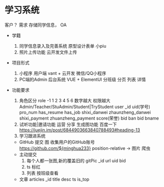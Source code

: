# 学习系统

  客户？
  需求  存储同学信息，  OA
  - 学籍
    1. 同学信息录入及完善系统
      原型设计表单 小piu
    2. 照片上传功能
      云开发文件上传
  - 项目形式
    1. 小程序 用户端
      vant + 云开发
      微信/QQ小程序
    2. PC端的Admin 后台系统
      VUE + ElementUI
      分班级 分页 列表
      详情

  - 功能要求
    1. 角色区分 role -1 1 2 3 4 5 6 数字越大 权限越大
      Admin/Teacher/StuAdmin/Student|TryStudent
      user _id uid(学号) pro_num has_resume has_job shixi_danwei zhaunzheng_danwei shixi_payment zhuanzheng_payment score(荣誉) bid
      ban
        bid bname
    2. 试听功能|邀请功能 运营 分享
      生成图功能 百度一下
      https://juejin.im/post/6844903663840788493#heading-13
    3. 学习跟进系统
      - GitHub 提交 图
        收集用户的GitHub账号
        https://github.com/${minghua233}
        position-relative -> 图片
        爬虫 
      - 主动提交
        1. 每个人都一张图,新的覆盖旧的
          gitPic _id url uid bid
        2. ts 标红
        3. 列表 按班级查看
      - 文章
        articles
        _id title desc ts is_top

      

